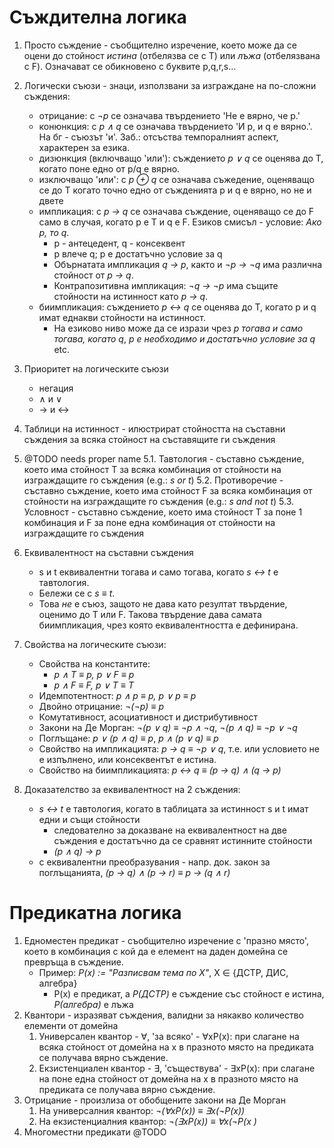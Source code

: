 # Съждителна логика
1. Просто съждение - съобщително изречение, което може да се оцени до стойност _истина_ (отбелязва се с T) или _лъжа_ (отбелязвана с F). Означават се обикновено с буквите p,q,r,s…
2. Логически съюзи - знаци, използвани за изграждане на по-сложни съждения:
    - отрицание: с _¬p_ се означава твърдението 'Не е вярно, че p.'
    - конюнкция: с _p ∧ q_ се означава твърдението 'И p, и q е вярно.'. На бг - съюзът 'и'. Заб.: отсъства темпоралният аспект, характерен за езика.
    - дизюнкция (включващо 'или'): съждението _p ∨ q_ се оценява до T, когато поне едно от p/q е вярно.
    - изключващо 'или': с _p ⊕ q_ се означава съжедение, оценяващо се до T когато точно едно от съжденията p и q е вярно, но не и двете
    - импликация: с _p → q_ се означава съждение, оценяващо се до F само в случая, когато p е T и q е F. Езиков смисъл - условие: _Ако p, то q_.
        - p - антецедент, q - консеквент
        - p влече q; p е достатъчно условие за q
        - Обърнатата импликация _q → p_, както и _¬p → ¬q_ има различна стойност от _p → q_.
        - Контрапозитивна импликация: _¬q → ¬p_ има същите стойности на истинност като _p → q_.
    - биимпликация: съждението _p ↔ q_ се оценява до T, когато p и q имат еднакви стойности на истинност. 
        - На езиково ниво може да се изрази чрез _p тогава и само тогава, когато q_, _p е необходимо и достатъчно условие за q_ etc.
3. Приоритет на логическите съюзи
    - негация
    - ∧ и ∨
    - → и ↔
4. Таблици на истинност - илюстрират стойността на съставни съждения за всяка стойност на съставящите ги съждения
5. @TODO needs proper name
    5.1. Тавтология - съставно съждение, което има стойност T за всяка комбинация от стойности на изграждащите го съждения (e.g.: _s or t_)
    5.2. Противоречие - съставно съждение, което има стойност F за всяка комбинация от стойности на изграждащите го съждения (e.g.: _s and not t_)
    5.3. Условност - съставно съждение, което има стойност T за поне 1 комбинация и F за поне една комбинация от стойности на изграждащите го съждения
6. Еквивалентност на съставни съждения
    - s и t еквивалентни тогава и само тогава, когато _s ↔ t_ е тавтология. 
    - Бележи се с _s ≡ t_. 
    - Това *не* е съюз, защото не дава като резултат твърдение, оценимо до T или F. Такова твърдение дава самата биимпликация, чрез която еквивалентността е дефинирана.
7. Свойства на логическите съюзи:
    - Свойства на константите:
        - _p ∧ T ≡ p, p ∨ F ≡ p_
        - _p ∧ F ≡ F, p ∨ T ≡ T_
    - Идемпотентност: _p ∧ p ≡ p, p ∨ p ≡ p_
    - Двойно отрицание: _¬(¬p) ≡ p_
    - Комутативност, асоциативност и дистрибутивност
    - Закони на Де Морган: _¬(p ∨ q) ≡ ¬p ∧ ¬q_, _¬(p ∧ q) ≡ ¬p ∨ ¬q_
    - Поглъщане: _p ∨ (p ∧ q) ≡ p_, _p ∧ (p ∨ q) ≡ p_
    - Свойство на импликацията: _p → q ≡ ¬p ∨ q_, т.е. или условието не е изпълнено, или консеквентът е истина.
    - Свойство на биимпликацията: _p ↔ q ≡ (p → q) ∧ (q → p)_

8. Доказателство за еквивалентност на 2 съждения:
    - _s ↔ t_ е тавтология, когато в таблицата за истинност s и t имат едни и същи стойности
        - следователно за доказване на еквивалентност на две съждения е достатъчно да се сравнят истинните стойности
        - _(p ∧ q) → p_
    - с еквивалентни преобразувания - напр. док. закон за поглъщанията, _(p → q) ∧ (p → r) ≡ p → (q ∧ r)_

# Предикатна логика
1. Едноместен предикат - съобщително изречение с 'празно място', което в комбинация с кой да е елемент на даден домейна се превръща в съждение.
    - Пример: _P(x) := "Разписвам тема по X"_, X ∈ {ДСТР, ДИС, алгебра}
        - P(x) е предикат, а _P(ДСТР)_ е съждение със стойност е истина, _P(алгебра)_ е лъжа
2. Квантори - изразяват съждения, валидни за някакво количество елементи от домейна
    1. Универсален квантор - ∀, 'за всяко' - ∀xP(x): при слагане на всяка стойност от домейна на х в празното място на предиката се получава вярно съждение.
    2. Екзистенциален квантор - ∃, 'съществува' - ∃xP(x): при слагане на поне една стойност от домейна на x в празното място на предиката се получава вярно съждение.
3. Отрицание - произлиза от обобщените закони на Де Морган
    1. На универсалния квантор: _¬(∀xP(x)) ≡ ∃x(¬P(x))_
    1. На екзистенциалния квантор: _¬(∃xP(x)) ≡ ∀x(¬P(x )_
4. Многоместни предикати @TODO
